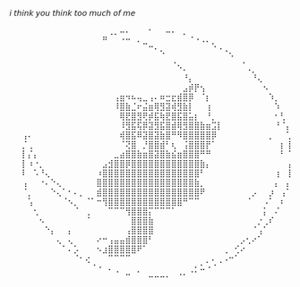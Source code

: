 𝘪 𝘵𝘩𝘪𝘯𝘬 𝘺𝘰𝘶 𝘵𝘩𝘪𝘯𝘬 𝘵𝘰𝘰 𝘮𝘶𝘤𝘩 𝘰𝘧 𝘮𝘦

<div align="right">
⠀⠀⠀⠀⠀⠀⠀⠀⠀⠀⠀⠀⠀⠀⠀⢀⡀⠤⠄⠀⠀⠀⠂⠀⠀⠤⠄⠀⡀⠀⠀⠀⠀⠀⠀⠀⠀⠀⠀⠀⠀⠀⠀⠀⠀⠀⠀
⠀⠀⠀⠀⠀⠀⠀⠀⠀⠀⠀⠀⠀⠀⠛⠀⠀⠐⠒⠀⠄⣀⠀⠀⠀⠀⠀⠀⠀⠈⠐⠠⠄⡀⠀⠀⠀⠀⠀⠀⠀⠀⠀⠀⠀⠀⠀
⠀⠀⠀⠀⠀⠀⠀⠀⠀⠀⠀⠀⠀⠀⠀⠀⠀⠀⠀⠀⠀⠀⠉⠂⢄⠀⠀⠀⠀⠀⠀⠀⠀⠈⠐⠠⡀⠀⠀⠀⠀⠀⠀⠀⠀⠀⠀
⠀⠀⠀⠀⠀⠀⠀⠀⠀⠀⠀⠀⠀⠀⠀⠀⠀⠀⠀⠀⠀⠀⠀⠀⠀⠀⢀⠀⠀⠀⠀⠀⠀⠀⠀⠀⠈⠀⢀⠀⠀⠀⠀⠀⠀⠀⠀
⠀⠀⠀⠀⠀⠀⠀⠀⠀⠀⠀⠀⠀⠀⠀⠀⠀⠀⠀⠀⠀⠀⠀⠀⠀⠀⠀⠑⠄⠀⠀⠀⠀⠀⠀⠀⠀⠀⠀⠠⡀⠀⠀⠀⠀⠀⠀
⠀⠀⠀⠀⠀⠀⠀⠀⠀⠀⠀⠀⠀⠀⠀⠀⠀⠀⠀⠀⠀⠀⠀⠀⠀⠀⠀⠀⠘⡄⠀⠀⠀⠀⠀⠀⠀⠀⠀⠀⠘⢄⠀⠀⠀⠀⠀
⠀⠀⠀⠀⠀⠀⠀⠀⠀⠀⠀⠀⠀⠀⠀⠀⠀⠀⠀⠀⠀⠀⠀⠀⠀⠀⠀⠀⣠⡾⡟⢢⠀⠀⠀⠀⠀⠀⠀⠀⠀⠀⠢⠀⠀⠀⠀
⠀⠀⠀⠀⠀⠀⠀⠀⠀⠀⠀⠀⠀⠀⠀⠀⢠⣶⠲⠦⢤⣀⢠⠄⠶⣒⣖⣾⣿⡿⠀⠈⡆⠀⠀⠀⠀⠀⠀⠀⠀⠀⠀⠱⡀⠀⠀
⠀⠀⠀⠀⠀⠀⠀⠀⠀⠀⠀⠀⠀⠀⠀⠀⠸⣿⣷⣈⠖⣬⣶⢿⣻⣽⢾⣻⣷⡇⠀⠀⢰⠀⠀⠀⠀⠀⠀⠀⠀⠀⠀⠀⠱⠀⠀
⠀⠀⠀⠀⠀⠀⠀⠀⠀⠀⠀⠀⠀⠀⠀⠀⠀⢿⣟⣿⣻⢟⡾⣯⢷⣟⣿⣯⣿⣥⡆⠀⠘⡀⠀⠀⠀⠀⠀⠀⠀⠀⠀⠀⠂⢃⠀
⠀⠀⠀⠀⠀⠀⠀⠀⠀⠀⠀⠀⠀⠀⠀⠀⠀⠸⣻⣯⢯⡿⣽⣻⣯⣿⣾⢿⣻⣿⣿⣷⣶⣩⡇⠀⠀⠀⠀⠀⠀⠀⠀⠀⠘⠈⡄
⢠⠄⠀⠀⠀⠀⠀⠀⠀⠀⠀⠀⠀⠀⠀⠀⠀⢾⣿⣯⠿⣽⣿⣽⣷⣿⠛⠻⣿⣿⣿⣿⣿⡿⠀⠀⠀⠀⠀⠀⠀⠀⠀⡀⠀⠀⢁
⡈⢀⠀⠀⠀⠀⠀⠀⠀⠀⠀⠀⠀⠀⠀⠀⠀⠈⢝⣿⠀⡘⣿⣿⣾⠃⢆⠀⢨⣿⣿⣿⡟⠁⠀⠀⠀⠀⠀⠀⠀⠀⠀⠀⠀⡆⢸
⡇⡌⡄⠀⠀⠀⠀⠀⠀⠀⠀⠀⠀⠀⠀⠀⣀⣴⣿⣿⣷⣶⣿⣽⣿⣷⣮⣶⣿⣿⣿⠛⠛⠀⠀⠀⠀⠀⠀⠀⠀⠀⠀⠀⠀⠃⠈
⡇⠰⠐⡀⠀⠀⠀⠀⠀⠀⠀⠀⠀⠀⣠⣺⣿⣿⡿⣿⣿⣿⣿⣿⣿⣿⣿⣿⣿⣿⣿⣷⡄⠀⠀⠀⠀⠀⠀⠀⠀⠀⠀⠀⠀⠀⢠
⠇⠀⠡⠘⢄⠀⠀⠀⠀⠀⠀⠀⠀⠰⣿⣿⣿⣿⣿⣿⣿⣿⣿⣿⣿⣿⣿⣿⣿⣿⣿⠃⠀⠀⠀⠀⠀⠀⠀⠀⠀⠀⠀⠀⢰⠀⢸
⢠⠀⠀⠐⠄⠑⢄⠀⠀⠀⠀⠀⠀⣿⣿⣿⣿⣿⣿⣿⣿⣿⣿⣿⣿⣿⣿⣿⣿⣿⣷⡀⠀⠀⠀⠀⠀⠀⠀⠀⠀⠀⠀⠀⡄⠀⡄
⠈⡀⠀⠀⠀⠑⢄⠁⠂⠄⡀⠀⠀⣾⣿⣿⣿⣿⣿⣿⣿⣿⣿⣿⣿⣿⣿⣿⣿⣿⣿⠟⠀⠀⠀⠀⠀⠀⠀⠀⡠⠀⠀⡰⠀⢠⠁
⠀⢡⠀⠀⠀⠀⠀⠈⠢⡀⠀⠈⠁⠒⢻⣿⣿⣿⣿⣿⣿⣿⣿⣿⣿⣿⣿⣿⠛⠉⠉⠀⠀⠀⠀⠀⠀⠀⠀⠈⠀⠀⠠⠁⠀⠆⠀
⠀⠀⢂⠀⠀⠀⠀⠀⠀⠈⠀⢀⠀⠀⠀⠉⠉⠉⢻⣿⣿⣿⡍⠉⠉⠉⠁⠀⠀⠀⠀⠀⠀⠀⠀⠀⠀⠀⠀⠀⠀⠀⡅⠀⠌⠀⠀
⠀⠀⠀⠢⠀⠀⠀⠀⠀⠀⠀⠈⠀⠀⠀⠀⠀⠀⠀⣿⣿⣿⣷⠀⠀⠀⠀⠀⠀⠀⠀⠀⠀⠀⠀⠀⠀⠀⠀⠀⠀⡐⢀⠎⠀⠀⠀
⠀⠀⠀⠀⠑⡄⠀⠀⡄⠀⠀⠀⠀⠀⠀⠀⠀⠀⢠⣿⣿⣿⣿⠀⠀⠀⠀⠀⠀⠀⠀⠀⠀⠀⠀⠀⠀⠀⠀⠀⠈⢠⠁⠀⠀⠀⠀
⠀⠀⠀⠀⠀⠀⢄⠀⢄⠀⠀⠀⠀⠔⠒⢠⣤⣤⣾⣿⣿⣿⠃⠀⠀⠀⠀⠀⠀⠀⠀⠀⠀⠀⠀⠀⠀⠀⡠⢂⠔⠁⠀⠀⠀⠀⠀
⠀⠀⠀⠀⠀⠀⠀⠁⠄⡡⠀⠀⠀⠢⣰⣿⣿⣿⣿⣿⠟⠁⠀⠀⠀⠀⠀⠀⠀⠀⠀⠀⠀⠀⠀⢀⠀⢊⠔⠀⠀⠀⠀⠀⠀⠀⠀
⠀⠀⠀⠀⠀⠀⠀⠀⠀⠈⠂⢔⠀⠀⠀⠉⠉⠉⠉⠀⠀⠀⠀⠀⠀⠀⠀⠀⠀⠀⠀⠀⡀⠄⢀⠠⠒⠁⠀⠀⠀⠀⠀⠀⠀⠀⠀
⠀⠀⠀⠀⠀⠀⠀⠀⠀⠀⠀⠀⠈⠐⠀⠄⢀⠀⠀⠀⡀⠀⠀⠀⠀⠀⠀⠀⠀⢀⡂⠥⠐⠈⠀⠀⠀⠀⠀⠀⠀⠀⠀⠀⠀⠀⠀
⠀⠀⠀⠀⠀⠀⠀⠀⠀⠀⠀⠀⠀⠀⠀⠀⠀⠀⠉⠀⠀⠀⠒⠒⠒⠂⠀⠈⠁⠀⠀⠀⠀⠀⠀⠀⠀⠀⠀⠀⠀⠀⠀⠀⠀⠀⠀
</div>
